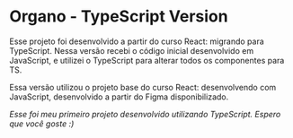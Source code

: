 # Organo - TypeScript Version

Esse projeto foi desenvolvido a partir do curso React: migrando para TypeScript. Nessa versão recebi o código inicial desenvolvido em JavaScript, e utilizei o TypeScript para alterar todos os componentes para TS.

Essa versão utilizou o projeto base do curso React: desenvolvendo com JavaScript, desenvolvido a partir do Figma disponibilizado. 

*Esse foi meu primeiro projeto desenvolvido utilizando TypeScript. Espero que você goste :)*


